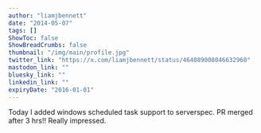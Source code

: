 ```yaml
---
author: "liamjbennett"
date: "2014-05-07"
tags: []
ShowToc: false
ShowBreadCrumbs: false
thumbnail: "/img/main/profile.jpg"
twitter_link: "https://x.com/liamjbennett/status/464089008046632960"
mastodon_link: ""
bluesky_link: ""
linkedin_link: ""
expiryDate: "2016-01-01"
---
```


Today I added windows scheduled task support to serverspec. PR merged after 3 hrs!! Really impressed.

